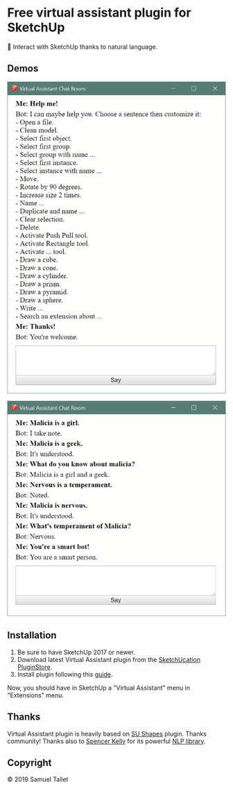 # Free virtual assistant plugin for SketchUp

🤖 Interact with SketchUp thanks to natural language.

Demos
-----

![VAT Plugin Chat Demo #1](https://raw.githubusercontent.com/SamuelTS/SketchUp-Virtual-Assistant-Plugin/master/docs/chat_demo_1.png)

![VAT Plugin Chat Demo #2](https://raw.githubusercontent.com/SamuelTS/SketchUp-Virtual-Assistant-Plugin/master/docs/chat_demo_2.png)

Installation
------------

1. Be sure to have SketchUp 2017 or newer.
2. Download latest Virtual Assistant plugin from the [SketchUcation PluginStore](https://sketchucation.com/).
3. Install plugin following this [guide](https://help.sketchup.com/article/3000263).

Now, you should have in SketchUp a "Virtual Assistant" menu in "Extensions" menu.

Thanks
------

Virtual Assistant plugin is heavily based on [SU Shapes](https://github.com/SketchUp/sketchup-shapes) plugin. Thanks community! Thanks also to [Spencer Kelly](https://github.com/spencermountain) for its powerful [NLP library](http://compromise.cool/).

Copyright
---------

© 2019 Samuel Tallet
